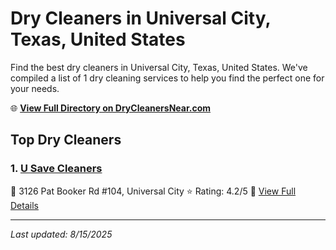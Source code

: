 # Dry Cleaners in Universal City, Texas, United States

Find the best dry cleaners in Universal City, Texas, United States. We've compiled a list of 1 dry cleaning services to help you find the perfect one for your needs.

🌐 **[View Full Directory on DryCleanersNear.com](https://drycleanersnear.com/city/US/Texas/Universal%20City)**

## Top Dry Cleaners

### 1. [U Save Cleaners](https://drycleanersnear.com/dryCleaner/689bf1bc010bf80bea4b03e9/u-save-cleaners)
📍 3126 Pat Booker Rd #104, Universal City
⭐ Rating: 4.2/5
🔗 [View Full Details](https://drycleanersnear.com/dryCleaner/689bf1bc010bf80bea4b03e9/u-save-cleaners)


---

*Last updated: 8/15/2025*
